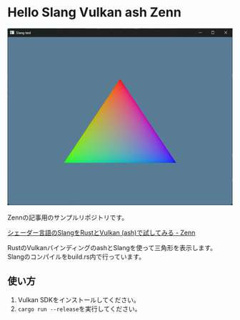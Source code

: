 # Hello Slang Vulkan ash Zenn

![screenshot](./screenshot.png)

Zennの記事用のサンプルリポジトリです。

[シェーダー言語のSlangをRustとVulkan (ash)で試してみる - Zenn](https://zenn.dev/matcha_choco010/articles/2025-03-29-hello-slang-vulkan-ash)

RustのVulkanバインディングのashとSlangを使って三角形を表示します。
Slangのコンパイルをbuild.rs内で行っています。

## 使い方

1. Vulkan SDKをインストールしてください。
2. `cargo run --release`を実行してください。
